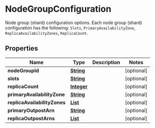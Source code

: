 

# NodeGroupConfiguration

Node group (shard) configuration options. Each node group (shard) configuration has the following: <code>Slots</code>, <code>PrimaryAvailabilityZone</code>, <code>ReplicaAvailabilityZones</code>, <code>ReplicaCount</code>.

## Properties

| Name | Type | Description | Notes |
|------------ | ------------- | ------------- | -------------|
|**nodeGroupId** | [**String**](String.md) |  |  [optional] |
|**slots** | [**String**](String.md) |  |  [optional] |
|**replicaCount** | [**Integer**](Integer.md) |  |  [optional] |
|**primaryAvailabilityZone** | [**String**](String.md) |  |  [optional] |
|**replicaAvailabilityZones** | [**List**](List.md) |  |  [optional] |
|**primaryOutpostArn** | [**String**](String.md) |  |  [optional] |
|**replicaOutpostArns** | [**List**](List.md) |  |  [optional] |




